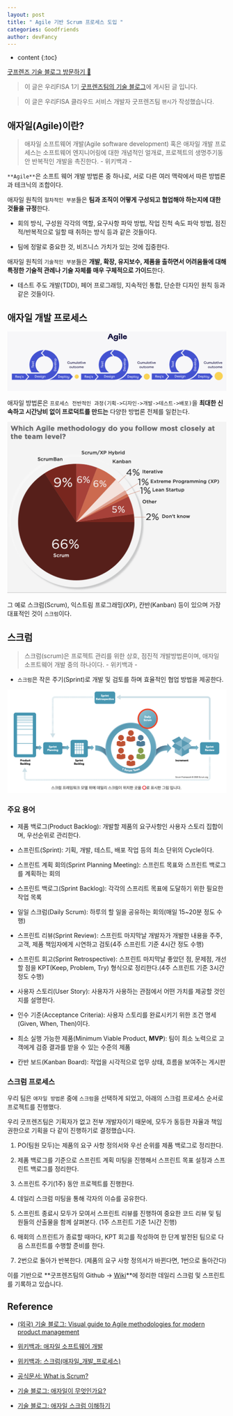 ```yaml
---
layout: post
title: " Agile 기반 Scrum 프로세스 도입 "
categories: Goodfriends
author: devFancy
---
```

* content
{:toc}

[굿프렌즈 기술 블로그 방문하기 🎋](https://goodfriends-team.tistory.com/)

> 이 글은 우리FISA 1기 [굿프렌즈팀의 기술 블로그](https://goodfriends-team.tistory.com/5)에 게시된 글 입니다.

> 이 글은 우리FISA 클라우드 서비스 개발자 굿프렌즈팀 `팬시`가 작성했습니다.

## 애자일(Agile)이란?

> 애자일 소프트웨어 개발(Agile software development) 혹은 애자일 개발 프로세스는 소프트웨어 엔지니어링에 대한 개념적인 얼개로, 프로젝트의 생명주기동안 반복적인 개발을 촉진한다. - 위키백과 -


`**Agile**`은 소프트 웨어 개발 방법론 중 하나로, 서로 다른 여러 맥락에서 따른 방법론과 테크닉의 조합이다.

애자일 원칙의 `절차적인 부분`들은 **팀과 조직이 어떻게 구성되고 협업해야 하는지에 대한 것들을 규정**한다.

- 회의 방식, 구성원 각각의 역할, 요구사항 파악 방법, 작업 진척 속도 파악 방법, 점진적/반복적으로 일할 때 취하는 방식 등과 같은 것들이다.

- 팀에 정말로 중요한 것, 비즈니스 가치가 있는 것에 집중한다.


애자일 원칙의 `기술적인 부분`들은 **개발, 확장, 유지보수, 제품을 출하면서 어려움들에 대해 특정한 기술적 관례나 기술 자체를 매우 구체적으로 가이드**한다.

- 테스트 주도 개발(TDD), 페어 프로그래밍, 지속적인 통합, 단순한 디자인 원칙 등과 같은 것들이다.

## 애자일 개발 프로세스

![](/assets/img/project/agile_1.png)

애자일 방법론은 `프로세스 전반적인 과정(기획->디자인->개발->테스트->배포)`을 **최대한 신속하고 시간낭비 없이 프로덕트를 만드는** 다양한 방법론 전체를 일컫는다.

![](/assets/img/project/agile_2.png)

그 예로 스크럼(Scrum), 익스트림 프로그래밍(XP), 칸반(Kanban) 등이 있으며 가장 대표적인 것이 `스크럼`이다.

## 스크럼

> 스크럼(scrum)은 프로젝트 관리를 위한 상호, 점진적 개발방법론이며, 애자일 소프트웨어 개발 중의 하나이다. - 위키백과 -

- `스크럼`은 작은 주기(Sprint)로 개발 및 검토를 하며 효율적인 협업 방법을 제공한다.

![](/assets/img/project/agile_3.png)

### 주요 용어

- 제품 백로그(Product Backlog): 개발할 제품의 요구사항인 사용자 스토리 집합이며, 우선순위로 관리한다.

- 스프린트(Sprint): 기획, 개발, 테스트, 배포 작업 등의 최소 단위의 Cycle이다.

- 스프린트 계획 회의(Sprint Planning Meeting): 스프린트 목표와 스프린트 백로그를 계획하는 회의

- 스프린트 백로그(Sprint Backlog): 각각의 스프리트 목표에 도달하기 위한 필요한 작업 목록

- 일일 스크럼(Daily Scrum): 하루의 할 일을 공유하는 회의(매일 15~20분 정도 수행)

- 스프린트 리뷰(Sprint Review): 스프린트 마지막날 개발자가 개발한 내용을 주주, 고객, 제품 책임자에게 시연하고 검토(4주 스프린트 기준 4시간 정도 수행)

- 스프린트 회고(Sprint Retrospective): 스프린트 마지막날 좋았던 점, 문제점, 개선할 점을 KPT(Keep, Problem, Try) 형식으로 정리한다.(4주 스프린트 기준 3시간 정도 수행)

- 사용자 스토리(User Story): 사용자가 사용하는 관점에서 어떤 가치를 제공할 것인지를 설명한다.

- 인수 기준(Acceptance Criteria): 사용자 스토리를 완료시키기 위한 조건 명세(Given, When, Then)이다.

- 최소 실행 가능한 제품(Minimum Viable Product, **MVP**): 팀이 최소 노력으로 고객에게 검증 결과를 받을 수 있는 수준의 제품

- 칸반 보드(Kanban Board): 작업을 시각적으로 업무 상태, 흐름을 보여주는 게시판


### 스크럼 프로세스

우리 팀은 `애자일 방법론` 중에 `스크럼`을 선택하게 되었고, 아래의 스크럼 프로세스 순서로 프로젝트를 진행했다.

우리 굿프렌즈팀은 기획자가 없고 전부 개발자이기 때문에, 모두가 동등한 자율과 책임 권한으로 기획을 다 같이 진행하기로 결정했습니다.


1. PO(팀원 모두)는 제품의 요구 사항 정의서와 우선 순위를 제품 백로그로 정리한다.

2. 제품 백로그를 기준으로 스프린트 계획 미팅을 진행해서 스프린트 목표 설정과 스프린트 백로그를 정리한다.

3. 스프린트 주기(1주) 동안 프로젝트를 진행한다.

4. 데일리 스크럼 미팅을 통해 각자의 이슈를 공유한다.

5. 스프린트 종료시 모두가 모여서 스프린트 리뷰를 진행하여 중요한 코드 리뷰 및 팀원들의 산출물을 함께 살펴본다. (1주 스프린트 기준 1시간 진행)

6. 매회의 스프린트가 종료할 때마다, KPT 회고를 작성하여 한 단계 발전된 팀으로 다음 스프린트를 수행할 준비를 한다.

7. 2번으로 돌아가 반복한다. (제품의 요구 사항 정의서가 바뀐다면, 1번으로 돌아간다)


이를 기반으로 **굿프렌즈팀의 Github -> [Wiki](https://github.com/woorifisa-projects/GoodFriends/wiki/데일리-스크럼-기록)**에 정리한 데일리 스크럼 및 스프린트를 기록하고 있습니다.

## Reference

- [(외국) 기술 블로그: Visual guide to Agile methodologies for modern product management](https://miro.com/blog/choose-between-agile-lean-scrum-kanban/)

- [위키백과: 애자일 소프트웨어 개발](https://ko.wikipedia.org/wiki/%EC%95%A0%EC%9E%90%EC%9D%BC_%EC%86%8C%ED%94%84%ED%8A%B8%EC%9B%A8%EC%96%B4_%EA%B0%9C%EB%B0%9C)

- [위키백과: 스크럼(애자일_개발_프로세스)](https://ko.wikipedia.org/wiki/%EC%8A%A4%ED%81%AC%EB%9F%BC_(%EC%95%A0%EC%9E%90%EC%9D%BC_%EA%B0%9C%EB%B0%9C_%ED%94%84%EB%A1%9C%EC%84%B8%EC%8A%A4))

- [공식문서: What is Scrum?](https://www.scrum.org/resources/what-scrum-module)

- [기술 블로그: 애자일이 무엇인가요?](https://brunch.co.kr/@insuk/5)

- [기술 블로그: 애자일 스크럼 이해하기](https://medium.com/dtevangelist/scrum-dfc6523a3604)